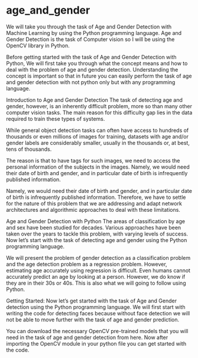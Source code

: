 # age_and_gender
We will take you through the task of Age and Gender Detection with Machine Learning by using the Python programming language. Age and Gender Detection is the task of Computer vision so I will be using the OpenCV library in Python.

Before getting started with the task of Age and Gender Detection with Python, We will first take you through what the concept means and how to deal with the problem of age and gender detection. Understanding the concept is important so that in future you can easily perform the task of age and gender detection with not python only but with any programming language.


Introduction to Age and Gender Detection
The task of detecting age and gender, however, is an inherently difficult problem, more so than many other computer vision tasks. The main reason for this difficulty gap lies in the data required to train these types of systems.

While general object detection tasks can often have access to hundreds of thousands or even millions of images for training, datasets with age and/or gender labels are considerably smaller, usually in the thousands or, at best, tens of thousands.

The reason is that to have tags for such images, we need to access the personal information of the subjects in the images. Namely, we would need their date of birth and gender, and in particular date of birth is infrequently published information.

Namely, we would need their date of birth and gender, and in particular date of birth is infrequently published information. Therefore, we have to settle for the nature of this problem that we are addressing and adapt network architectures and algorithmic approaches to deal with these limitations.

Age and Gender Detection with Python
The areas of classification by age and sex have been studied for decades. Various approaches have been taken over the years to tackle this problem, with varying levels of success. Now let’s start with the task of detecting age and gender using the Python programming language.

We will present the problem of gender detection as a classification problem and the age detection problem as a regression problem. However, estimating age accurately using regression is difficult. Even humans cannot accurately predict an age by looking at a person. However, we do know if they are in their 30s or 40s. This is also what we will going to follow using Python.

Getting Started:
Now let’s get started with the task of Age and Gender detection using the Python programming language. We will first start with writing the code for detecting faces because without face detection we will not be able to move further with the task of age and gender prediction.

You can download the necessary OpenCV pre-trained models that you will need in the task of age and gender detection from here. Now after importing the OpenCV module in your python file you can get started with the code.
